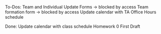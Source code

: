 To-Dos:
Team and Individual Update Forms -> blocked by access
Team formation form -> blocked by access
Update calendar with TA Office Hours schedule

Done:
Update calendar with class schedule
Homework 0 First Draft